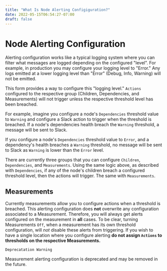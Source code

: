 ```yaml
---
title: "What Is Node Alerting Configiguration?"
date: 2022-05-15T06:54:27-07:00
draft: false
---
```


# Node Alerting Configuration

Alerting configuration works like a typical logging system where you can filter what messages are logged depending on the configured "level". For example, in production you may configure your logging level to "Error." Any logs emitted at a lower logging level than "Error" (Debug, Info, Warning) will not be emitted.

This form provides a way to configure this "logging level." `Actions` configured to the respective group (Children, Dependencies, and Measurements) will not trigger unless the respective threshold level has been breached.

For example, imagine you configure a node's `Dependencies` threshold value to `Warning` and configure a Slack action to trigger when the threshold is breached. If a node's dependencies health breach the `Warning` threshold, a message will be sent to Slack.

If you configure a node's `Dependencies` threshold value to `Error`, and a dependency's health breaches a `Warning` threshold, no message will be sent to Slack as `Warning` is lower than the `Error` level.

There are currently three groups that you can configure `Children`, `Dependencies`, and `Measurements`. Using the same logic above, as described with `Dependencies`, if any of the node's children breach a configured threshold level, then the actions will trigger. The same with `Measurements`.

## Measurements

Currently measurements allow you to configure actions when a threshold is breached. This alerting configuration does **not** overwrite any configuration associated to a Measurement. Therefore, you will always get alerts configured on the measurement in **all** cases. To be clear, turning Measurements `Off`, when a measurement has its own threshold configuration, will _not_ disable these alerts from triggering. If you wish to have a single location where you configure alerting **do not assign `Actions` to thresholds on the respective Measurements.**


`Deprecatation Warning`

Measurement alerting configuration is deprecated and may be removed in the future.
